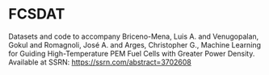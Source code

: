 # FCSDAT
Datasets and code to accompany Briceno-Mena, Luis A. and Venugopalan, Gokul and Romagnoli, José A. and Arges, Christopher G., Machine Learning for Guiding High-Temperature PEM Fuel Cells with Greater Power Density. Available at SSRN: https://ssrn.com/abstract=3702608 
